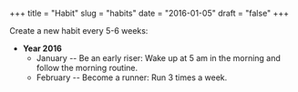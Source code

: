 +++
title = "Habit"
slug = "habits"
date = "2016-01-05"
draft = "false"
+++

Create a new habit every 5-6 weeks:

- **Year 2016**
	- January -- Be an early riser: Wake up at 5 am in the morning and follow the morning routine.
    - February -- Become a runner: Run 3 times a week.